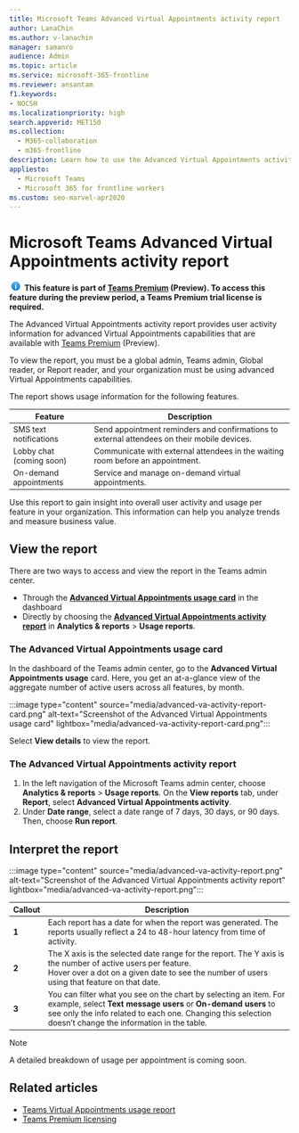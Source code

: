 ```yaml
---
title: Microsoft Teams Advanced Virtual Appointments activity report
author: LanaChin
ms.author: v-lanachin
manager: samanro
audience: Admin
ms.topic: article
ms.service: microsoft-365-frontline
ms.reviewer: ansantam
f1.keywords:
- NOCSH
ms.localizationpriority: high
search.appverid: MET150
ms.collection: 
  - M365-collaboration
  - m365-frontline
description: Learn how to use the Advanced Virtual Appointments activity report, which provides usage information for advanced Virtual Appointments capabilities that are available with Teams Premium.
appliesto: 
  - Microsoft Teams
  - Microsoft 365 for frontline workers
ms.custom: seo-marvel-apr2020
---
```

# Microsoft Teams Advanced Virtual Appointments activity report

![Information icon](media/info.png) **This feature is part of [Teams Premium](/microsoftteams/teams-add-on-licensing/licensing-enhance-teams) (Preview). To access this feature during the preview period, a Teams Premium trial license is required.**

The Advanced Virtual Appointments activity report provides user activity information for advanced Virtual Appointments capabilities that are available with [Teams Premium](/microsoftteams/teams-add-on-licensing/licensing-enhance-teams) (Preview). 

To view the report, you must be a global admin, Teams admin, Global reader, or Report reader, and your organization must be using advanced Virtual Appointments capabilities.

The report shows usage information for the following features.

|Feature |Description  |
|---------|---------|
|SMS text notifications|Send appointment reminders and confirmations to external attendees on their mobile devices.|
|Lobby chat (coming soon)|Communicate with external attendees in the waiting room before an appointment.|
|On-demand appointments|Service and manage on-demand virtual appointments.|

Use this report to gain insight into overall user activity and usage per feature in your organization. This information can help you analyze trends and measure business value.

## View the report

There are two ways to access and view the report in the Teams admin center.

- Through the [**Advanced Virtual Appointments usage card**](#the-advanced-virtual-appointments-usage-card) in the dashboard
- Directly by choosing the [**Advanced Virtual Appointments activity report**](#the-advanced-virtual-appointments-activity-report) in **Analytics & reports** > **Usage reports**.

### The Advanced Virtual Appointments usage card

In the dashboard of the Teams admin center, go to the **Advanced Virtual Appointments usage** card. Here, you get an at-a-glance view of the aggregate number of active users across all features, by month.

:::image type="content" source="media/advanced-va-activity-report-card.png" alt-text="Screenshot of the Advanced Virtual Appointments usage card" lightbox="media/advanced-va-activity-report-card.png":::

Select **View details** to view the report.

### The Advanced Virtual Appointments activity report

1. In the left navigation of the Microsoft Teams admin center, choose **Analytics & reports** > **Usage reports**. On the **View reports** tab, under **Report**, select **Advanced Virtual Appointments activity**.
2. Under **Date range**, select a date range of 7 days, 30 days, or 90 days. Then, choose **Run report**.

## Interpret the report

:::image type="content" source="media/advanced-va-activity-report.png" alt-text="Screenshot of the Advanced Virtual Appointments activity report" lightbox="media/advanced-va-activity-report.png":::

|Callout |Description  |
|--------|-------------|
|**1**   |Each report has a date for when the report was generated. The reports usually reflect a 24 to 48-hour latency from time of activity. |
|**2**   |The X axis is the selected date range for the report. The Y axis is the number of active users per feature.<br>Hover over a dot on a given date to see the number of users using that feature on that date.|
|**3**   |You can filter what you see on the chart by selecting an item. For example, select **Text message users** or **On-demand users** to see only the info related to each one. Changing this selection doesn’t change the information in the table.|

> [!NOTE]
> A detailed breakdown of usage per appointment is coming soon.

## Related articles

- [Teams Virtual Appointments usage report](virtual-appointments-usage-report.md)
- [Teams Premium licensing](/microsoftteams/teams-add-on-licensing/licensing-enhance-teams)